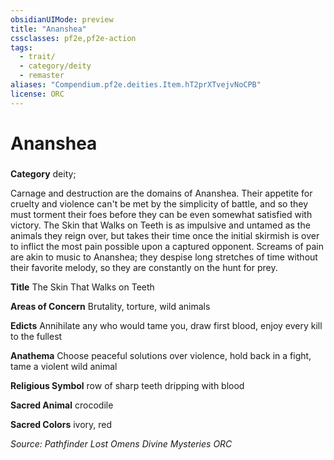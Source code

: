 ```yaml
---
obsidianUIMode: preview
title: "Ananshea"
cssclasses: pf2e,pf2e-action
tags:
  - trait/
  - category/deity
  - remaster
aliases: "Compendium.pf2e.deities.Item.hT2prXTvejvNoCPB"
license: ORC
---
```

# Ananshea

### 

**Category** deity; 




Carnage and destruction are the domains of Ananshea. Their appetite for cruelty and violence can't be met by the simplicity of battle, and so they must torment their foes before they can be even somewhat satisfied with victory. The Skin that Walks on Teeth is as impulsive and untamed as the animals they reign over, but takes their time once the initial skirmish is over to inflict the most pain possible upon a captured opponent. Screams of pain are akin to music to Ananshea; they despise long stretches of time without their favorite melody, so they are constantly on the hunt for prey.

**Title** The Skin That Walks on Teeth

**Areas of Concern** Brutality, torture, wild animals

**Edicts** Annihilate any who would tame you, draw first blood, enjoy every kill to the fullest

**Anathema** Choose peaceful solutions over violence, hold back in a fight, tame a violent wild animal

**Religious Symbol** row of sharp teeth dripping with blood

**Sacred Animal** crocodile

**Sacred Colors** ivory, red

*Source: Pathfinder Lost Omens Divine Mysteries*
*ORC*
